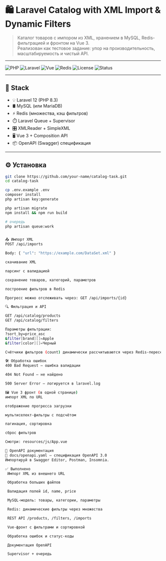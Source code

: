 # 🛍️ Laravel Catalog with XML Import & Dynamic Filters

> Каталог товаров с импором из XML, хранением в MySQL, Redis-фильтрацией и фронтом на Vue 3.  
> Реализован как тестовое задание: упор на производительность, масштабируемость и чистый API.

---

![PHP](https://img.shields.io/badge/php-8.3-blue?logo=php)
![Laravel](https://img.shields.io/badge/laravel-12-red?logo=laravel)
![Vue](https://img.shields.io/badge/vue-3-green?logo=vue.js)
![Redis](https://img.shields.io/badge/redis-7-orange?logo=redis)
![License](https://img.shields.io/badge/license-MIT-lightgrey)
![Status](https://img.shields.io/badge/status-Complete-brightgreen)

---

## 🚀 Stack

- 💡 Laravel 12 (PHP 8.3)
- 🛢️ MySQL (или MariaDB)
- ⚡ Redis (множества, кэш фильтров)
- ⏱️ Laravel Queue + Supervisor
- 🎛️ XMLReader + SimpleXML
- 🖥️ Vue 3 + Composition API
- 📦 OpenAPI (Swagger) спецификация

---

## ⚙️ Установка

```bash
git clone https://github.com/your-name/catalog-task.git
cd catalog-task

cp .env.example .env
composer install
php artisan key:generate

php artisan migrate
npm install && npm run build

# очередь
php artisan queue:work


📤 Импорт XML
POST /api/imports

Body: { "url": "https://example.com/DataSet.xml" }

скачивание XML

парсинг с валидацией

сохранение товаров, категорий, параметров

построение фильтров в Redis

Прогресс можно отслеживать через: GET /api/imports/{id}

🔍 Фильтрация и API

GET /api/catalog/products
GET /api/catalog/filters

Параметры фильтрации:
?sort_by=price_asc
&filter[brand][]=Apple
&filter[color][]=Черный

Счётчики фильтров (count) динамически рассчитываются через Redis-пересечения (sinter, sintercard).

🛠️ Обработка ошибок
400 Bad Request — ошибка валидации

404 Not Found — не найдено

500 Server Error — логируется в laravel.log

🖼️ Vue 3 фронт (в одной странице)
импорт XML по URL

отображение прогресса загрузки

мультиселект-фильтры с подсчётом

пагинация, сортировка

сброс фильтров

Смотри: resources/js/App.vue

📘 OpenAPI документация
📄 docs/openapi.yaml — спецификация OpenAPI 3.0
Импортируй в Swagger Editor, Postman, Insomnia.

✅ Выполнено
 Импорт XML из внешнего URL

 Обработка больших файлов

 Валидация полей id, name, price

 MySQL-модель: товары, категории, параметры

 Redis: динамические фильтры через множества

 REST API /products, /filters, /imports

 Vue-фронт с фильтрами и сортировкой

 Обработка ошибок и статус-коды

 Документация OpenAPI

 Supervisor + очередь




